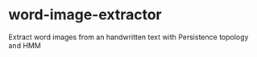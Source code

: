 # word-image-extractor
Extract word images from an handwritten text with Persistence topology and HMM
